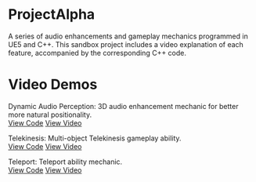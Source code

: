 # ProjectAlpha

A series of audio enhancements and gameplay mechanics programmed in UE5 and C++. This sandbox project includes a video explanation of each feature, accompanied by the corresponding C++ code.

# Video Demos
Dynamic Audio Perception: 3D audio enhancement mechanic for better more natural positionality.  
[View Code](https://github.com/mozahzah/ProjectAlpha/blob/3a268fefb5bd016f7d5885b2fea46c9faf845020/Source/ProjectAlpha/Audio/DynamicAudioPerception.cpp#L43) [View Video](https://vimeo.com/526665582)

Telekinesis: Multi-object Telekinesis gameplay ability.  
[View Code](https://github.com/mozahzah/ProjectAlpha/blob/3a268fefb5bd016f7d5885b2fea46c9faf845020/Source/ProjectAlpha/GamePlayActors/LevitatingActor.cpp#L79) [View Video](https://vimeo.com/526668686)

Teleport: Teleport ability mechanic.  
[View Code](https://github.com/mozahzah/ProjectAlpha/blob/3a268fefb5bd016f7d5885b2fea46c9faf845020/Source/ProjectAlpha/Combat/Abilities/Ability_Teleport.cpp#L44) [View Video](https://vimeo.com/526668942)

